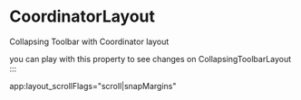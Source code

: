 # CoordinatorLayout
Collapsing Toolbar with Coordinator layout 


you can  play with    this property  to see changes on CollapsingToolbarLayout ::: 

app:layout_scrollFlags="scroll|snapMargins"

